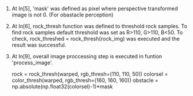 1. At In[5], 'mask' was defined as pixel where perspective transformed image is not 0. (For obastacle perception)
2. At In[6], rock_thresh function was defined to threshold rock samples. To find rock samples default threshold was set as R>110, G>110, B<50.
   To check, rock_threshed = rock_thresh(rock_img) was executed and the result was successful.
3. At In[9], overall image proccessing step is executed in funtion 'process_image'.
    
    rock = rock_thresh(warped, rgb_thresh=(110, 110, 50))
    colorsel = color_thresh(warped, rgb_thresh=(160, 160, 160))
    obstacle = np.absolute(np.float32(colorsel)-1)*mask
